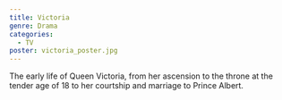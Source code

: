 ```yaml
---
title: Victoria
genre: Drama
categories:
  - TV
poster: victoria_poster.jpg
---
```

The early life of Queen Victoria, from her ascension to the throne at the tender age of 18 to her courtship and marriage to Prince Albert.
